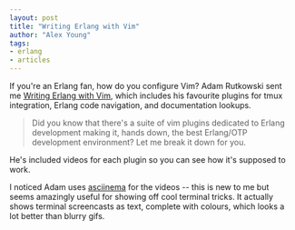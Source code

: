 ```yaml
---
layout: post
title: "Writing Erlang with Vim"
author: "Alex Young"
tags: 
- erlang
- articles
---
```


If you're an Erlang fan, how do you configure Vim? Adam Rutkowski sent me [Writing Erlang with Vim](http://aerosol.github.io/anxibits/vim-as-your-erlang-ide/), which includes his favourite plugins for tmux integration, Erlang code navigation, and documentation lookups.

> Did you know that there's a suite of vim plugins dedicated to Erlang development making it, hands down, the best Erlang/OTP development environment? Let me break it down for you.

He's included videos for each plugin so you can see how it's supposed to work.

I noticed Adam uses [asciinema](https://asciinema.org/) for the videos -- this is new to me but seems amazingly useful for showing off cool terminal tricks.  It actually shows terminal screencasts as text, complete with colours, which looks a lot better than blurry gifs.
